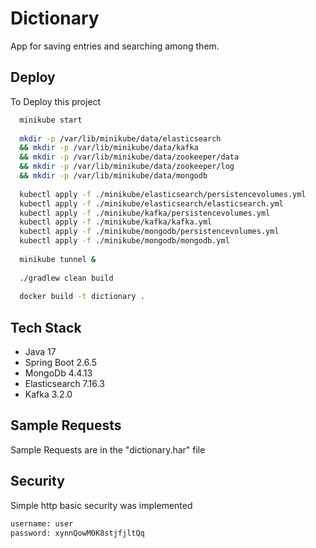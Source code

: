 
# Dictionary

App for saving entries and searching among them.




## Deploy

To Deploy this project

```bash
  minikube start
  
  mkdir -p /var/lib/minikube/data/elasticsearch 
  && mkdir -p /var/lib/minikube/data/kafka 
  && mkdir -p /var/lib/minikube/data/zookeeper/data 
  && mkdir -p /var/lib/minikube/data/zookeeper/log
  && mkdir -p /var/lib/minikube/data/mongodb
  
  kubectl apply -f ./minikube/elasticsearch/persistencevolumes.yml
  kubectl apply -f ./minikube/elasticsearch/elasticsearch.yml
  kubectl apply -f ./minikube/kafka/persistencevolumes.yml
  kubectl apply -f ./minikube/kafka/kafka.yml
  kubectl apply -f ./minikube/mongodb/persistencevolumes.yml
  kubectl apply -f ./minikube/mongodb/mongodb.yml
  
  minikube tunnel &
  
  ./gradlew clean build
  
  docker build -t dictionary .
```

## Tech Stack

- Java 17
- Spring Boot 2.6.5
- MongoDb 4.4.13
- Elasticsearch 7.16.3
- Kafka 3.2.0

## Sample Requests

Sample Requests are in the "dictionary.har" file

## Security

Simple http basic security was implemented
```bash
username: user
password: xynnQowM0K8stjfjltQq
```

  
